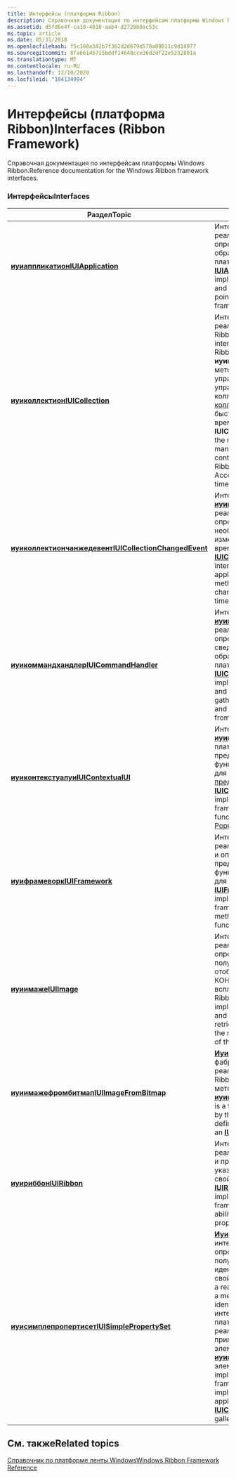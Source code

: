 ```yaml
---
title: Интерфейсы (платформа Ribbon)
description: Справочная документация по интерфейсам платформы Windows Ribbon.
ms.assetid: d5fd6e4f-ca10-4010-aab4-d2728b0ac53c
ms.topic: article
ms.date: 05/31/2018
ms.openlocfilehash: f5c168a342b7f362d2d679d578a88011c9d14977
ms.sourcegitcommit: 8fa6614b715bddf14648cce36d2df22e5232801a
ms.translationtype: MT
ms.contentlocale: ru-RU
ms.lasthandoff: 12/10/2020
ms.locfileid: "104134994"
---
```

# <a name="interfaces-ribbon-framework"></a><span data-ttu-id="d3f30-103">Интерфейсы (платформа Ribbon)</span><span class="sxs-lookup"><span data-stu-id="d3f30-103">Interfaces (Ribbon Framework)</span></span>

<span data-ttu-id="d3f30-104">Справочная документация по интерфейсам платформы Windows Ribbon.</span><span class="sxs-lookup"><span data-stu-id="d3f30-104">Reference documentation for the Windows Ribbon framework interfaces.</span></span>

### <a name="interfaces"></a><span data-ttu-id="d3f30-105">Интерфейсы</span><span class="sxs-lookup"><span data-stu-id="d3f30-105">Interfaces</span></span>



| <span data-ttu-id="d3f30-106">Раздел</span><span class="sxs-lookup"><span data-stu-id="d3f30-106">Topic</span></span>                                                                                  | <span data-ttu-id="d3f30-107">Содержимое</span><span class="sxs-lookup"><span data-stu-id="d3f30-107">Contents</span></span>                                                                                                                                                                                                                                                                                                                                                                                                        |
|----------------------------------------------------------------------------------------|-----------------------------------------------------------------------------------------------------------------------------------------------------------------------------------------------------------------------------------------------------------------------------------------------------------------------------------------------------------------------------------------------------------------|
| [<span data-ttu-id="d3f30-108">**иуиаппликатион**</span><span class="sxs-lookup"><span data-stu-id="d3f30-108">**IUIApplication**</span></span>](/windows/desktop/api/uiribbon/nn-uiribbon-iuiapplication)                       | <span data-ttu-id="d3f30-109">Интерфейс [**иуиаппликатион**](/windows/desktop/api/uiribbon/nn-uiribbon-iuiapplication) реализуется приложением и определяет методы точки входа обратного вызова для платформы Ribbon.</span><span class="sxs-lookup"><span data-stu-id="d3f30-109">The [**IUIApplication**](/windows/desktop/api/uiribbon/nn-uiribbon-iuiapplication) interface is implemented by the application and defines the callback entry-point methods for the Ribbon framework.</span></span><br/>                                                                                                                                                                                                              |
| [<span data-ttu-id="d3f30-110">**иуиколлектион**</span><span class="sxs-lookup"><span data-stu-id="d3f30-110">**IUICollection**</span></span>](/windows/desktop/api/uiribbon/nn-uiribbon-iuicollection)                         | <span data-ttu-id="d3f30-111">Интерфейс [**иуиколлектион**](/windows/desktop/api/uiribbon/nn-uiribbon-iuicollection) реализуется платформой Ribbon.</span><span class="sxs-lookup"><span data-stu-id="d3f30-111">The [**IUICollection**](/windows/desktop/api/uiribbon/nn-uiribbon-iuicollection) interface is implemented by the Ribbon framework.</span></span> <span data-ttu-id="d3f30-112">Интерфейс **иуиколлектион** определяет методы для динамического управления элементами управления на основе коллекций, таких как различные [коллекции](ribbon-controls-galleries.md) лент и панель быстрого доступа (QAT) во время выполнения.</span><span class="sxs-lookup"><span data-stu-id="d3f30-112">The **IUICollection** interface defines the methods for dynamically manipulating collection-based controls, such as the various Ribbon [galleries](ribbon-controls-galleries.md) and the Quick Access Toolbar (QAT), at run time.</span></span><br/>                                              |
| [<span data-ttu-id="d3f30-113">**иуиколлектиончанжедевент**</span><span class="sxs-lookup"><span data-stu-id="d3f30-113">**IUICollectionChangedEvent**</span></span>](/windows/desktop/api/uiribbon/nn-uiribbon-iuicollectionchangedevent) | <span data-ttu-id="d3f30-114">Интерфейс [**иуиколлектиончанжедевент**](/windows/desktop/api/uiribbon/nn-uiribbon-iuicollectionchangedevent) реализуется приложением и определяет метод, необходимый для управления изменениями в коллекции во время выполнения.</span><span class="sxs-lookup"><span data-stu-id="d3f30-114">The [**IUICollectionChangedEvent**](/windows/desktop/api/uiribbon/nn-uiribbon-iuicollectionchangedevent) interface is implemented by the application and defines the method required to handle changes to a collection at run time.</span></span><br/>                                                                                                                                                                                |
| [<span data-ttu-id="d3f30-115">**иуикоммандхандлер**</span><span class="sxs-lookup"><span data-stu-id="d3f30-115">**IUICommandHandler**</span></span>](/windows/desktop/api/uiribbon/nn-uiribbon-iuicommandhandler)                 | <span data-ttu-id="d3f30-116">Интерфейс [**иуикоммандхандлер**](/windows/desktop/api/uiribbon/nn-uiribbon-iuicommandhandler) реализуется приложением и определяет методы для сбора сведений о командах и обработки событий команд из платформы Ribbon.</span><span class="sxs-lookup"><span data-stu-id="d3f30-116">The [**IUICommandHandler**](/windows/desktop/api/uiribbon/nn-uiribbon-iuicommandhandler) interface is implemented by the application and defines the methods for gathering Command information and handling Command events from the Ribbon framework.</span></span><br/>                                                                                                                                                              |
| [<span data-ttu-id="d3f30-117">**иуиконтекстуалуи**</span><span class="sxs-lookup"><span data-stu-id="d3f30-117">**IUIContextualUI**</span></span>](/windows/desktop/api/uiribbon/nn-uiribbon-iuicontextualui)                     | <span data-ttu-id="d3f30-118">Интерфейс [**иуиконтекстуалуи**](/windows/desktop/api/uiribbon/nn-uiribbon-iuicontextualui)реализуется платформой Ribbon и предоставляет основные функциональные возможности для [контекстного представления контекста](windowsribbon-controls-contextpopup.md).</span><span class="sxs-lookup"><span data-stu-id="d3f30-118">The [**IUIContextualUI**](/windows/desktop/api/uiribbon/nn-uiribbon-iuicontextualui)interface is implemented by the Ribbon framework and provides the core functionality for the[Context Popup](windowsribbon-controls-contextpopup.md)View.</span></span><br/>                                                                                                                                                                       |
| [<span data-ttu-id="d3f30-119">**иуифрамеворк**</span><span class="sxs-lookup"><span data-stu-id="d3f30-119">**IUIFramework**</span></span>](/windows/desktop/api/uiribbon/nn-uiribbon-iuiframework)                           | <span data-ttu-id="d3f30-120">Интерфейс [**иуифрамеворк**](/windows/desktop/api/uiribbon/nn-uiribbon-iuiframework) реализуется платформой Ribbon и определяет методы, предоставляющие основные функциональные возможности для платформы.</span><span class="sxs-lookup"><span data-stu-id="d3f30-120">The [**IUIFramework**](/windows/desktop/api/uiribbon/nn-uiribbon-iuiframework) interface is implemented by the Ribbon framework and defines the methods that provide the core functionality for the framework.</span></span><br/>                                                                                                                                                                                                     |
| [<span data-ttu-id="d3f30-121">**иуиимаже**</span><span class="sxs-lookup"><span data-stu-id="d3f30-121">**IUIImage**</span></span>](/windows/desktop/api/uiribbon/nn-uiribbon-iuiimage)                                   | <span data-ttu-id="d3f30-122">Интерфейс [**иуиимаже**](/windows/desktop/api/uiribbon/nn-uiribbon-iuiimage) реализуется приложением и определяет метод для получения изображения, отображаемого на ленте и в КОНТЕКСТном интерфейсе всплывающего окна платформы Ribbon.</span><span class="sxs-lookup"><span data-stu-id="d3f30-122">The [**IUIImage**](/windows/desktop/api/uiribbon/nn-uiribbon-iuiimage) interface is implemented by the application and defines the method for retrieving an image to display in the ribbon and context popup UI of the Ribbon framework .</span></span><br/>                                                                                                                                                                          |
| [<span data-ttu-id="d3f30-123">**иуиимажефромбитмап**</span><span class="sxs-lookup"><span data-stu-id="d3f30-123">**IUIImageFromBitmap**</span></span>](/windows/desktop/api/uiribbon/nn-uiribbon-iuiimagefrombitmap)               | <span data-ttu-id="d3f30-124">[**Иуиимажефромбитмап**](/windows/desktop/api/uiribbon/nn-uiribbon-iuiimagefrombitmap) — это фабричный интерфейс, реализованный платформой Ribbon, который определяет метод создания объекта [**иуиимаже**](/windows/desktop/api/uiribbon/nn-uiribbon-iuiimage) .</span><span class="sxs-lookup"><span data-stu-id="d3f30-124">[**IUIImageFromBitmap**](/windows/desktop/api/uiribbon/nn-uiribbon-iuiimagefrombitmap) is a factory interface implemented by the Ribbon framework that defines the method for creating an [**IUIImage**](/windows/desktop/api/uiribbon/nn-uiribbon-iuiimage) object.</span></span><br/>                                                                                                                                                             |
| [<span data-ttu-id="d3f30-125">**иуириббон**</span><span class="sxs-lookup"><span data-stu-id="d3f30-125">**IUIRibbon**</span></span>](/windows/desktop/api/uiribbon/nn-uiribbon-iuiribbon)                                 | <span data-ttu-id="d3f30-126">Интерфейс [**иуириббон**](/windows/desktop/api/uiribbon/nn-uiribbon-iuiribbon) реализуется платформой Ribbon и предоставляет возможность указывать параметры и свойства для ленты.</span><span class="sxs-lookup"><span data-stu-id="d3f30-126">The [**IUIRibbon**](/windows/desktop/api/uiribbon/nn-uiribbon-iuiribbon) interface is implemented by the Ribbon framework and provides the ability to specify settings and properties for a ribbon.</span></span> <br/>                                                                                                                                                                                                               |
| [<span data-ttu-id="d3f30-127">**иуисимплепропертисет**</span><span class="sxs-lookup"><span data-stu-id="d3f30-127">**IUISimplePropertySet**</span></span>](/windows/desktop/api/uiribbon/nn-uiribbon-iuisimplepropertyset)           | <span data-ttu-id="d3f30-128">[**Иуисимплепропертисет**](/windows/desktop/api/uiribbon/nn-uiribbon-iuisimplepropertyset)— это интерфейс только для чтения, определяющий метод получения значения, идентифицируемого ключом свойства.</span><span class="sxs-lookup"><span data-stu-id="d3f30-128">[**IUISimplePropertySet**](/windows/desktop/api/uiribbon/nn-uiribbon-iuisimplepropertyset)is a read-only interface that defines a method for retrieving the value identified by a property key.</span></span> <span data-ttu-id="d3f30-129">Этот интерфейс реализуется платформой Ribbon, а также реализуется ведущим приложением для каждого элемента в объекте [**иуиколлектион**](/windows/desktop/api/uiribbon/nn-uiribbon-iuicollection)коллекции элементов.</span><span class="sxs-lookup"><span data-stu-id="d3f30-129">This interface is implemented by the Ribbon framework and is also implemented by the host application for each item in the [**IUICollection**](/windows/desktop/api/uiribbon/nn-uiribbon-iuicollection)object of an item gallery.</span></span><br/> |



 

## <a name="related-topics"></a><span data-ttu-id="d3f30-130">См. также</span><span class="sxs-lookup"><span data-stu-id="d3f30-130">Related topics</span></span>

<dl> <dt>

[<span data-ttu-id="d3f30-131">Справочник по платформе ленты Windows</span><span class="sxs-lookup"><span data-stu-id="d3f30-131">Windows Ribbon Framework Reference</span></span>](windowsribbon-reference-entry.md)
</dt> </dl>

 

